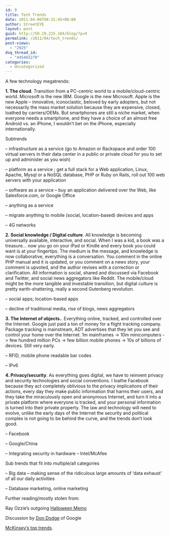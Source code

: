 ```yaml
---
id: 9
title: Tech Trends
date: 2011-04-06T08:31:45+00:00
author: StreetEYE
layout: post
guid: http://50.19.225.184/blog/?p=9
permalink: /2011/04/tech_trends/
post-views:
  - "2925"
dsq_thread_id:
  - "445483270"
categories:
  - Uncategorized
---
```

A few technology megatrends:

<!--more-->

**1. The cloud**. Transition from a PC-centric world to a mobile/cloud-centric world. Microsoft is the new IBM. Google is the new Microsoft. Apple is the new Apple &#8211; innovative, iconoclastic, beloved by early adopters, but not necessarily the mass market solution because they are expensive, closed, loathed by carriers/OEMs. But smartphones are still a niche market, when everyone needs a smartphone, and they have a choice of an almost free Android vs. an iPhone, I wouldn&#8217;t bet on the iPhone, especially internationally.

Subtrends

&#8211; infrastructure as a service (go to Amazon or Rackspace and order 100 virtual servers in their data center in a public or private cloud for you to set up and administer as you wish)

&#8211; platform as a service ; get a full stack for a Web application, Linux, Apache, Mysql or a NoSQL database, PHP or Ruby on Rails, roll out 100 web servers with your application

&#8211; software as a service &#8211; buy an application delivered over the Web, like Salesforce.com, or Google Office

&#8211; anything as a service

&#8211; migrate anything to mobile (social, location-based) devices and apps

&#8211; 4G networks

**2. Social knowledge / Digital culture**. All knowledge is becoming universally available, interactive, and social. When I was a kid, a book was a treasure&#8230; now you go on your iPad or Kindle and every book you could want is at your fingertips. The medium is the message, and knowledge is now collaborative, everything is a conversation. You comment in the online PHP manual and it is updated, or you comment on a news story, your comment is upvoted, and the author revises with a correction or clarification. All information is social, shared and discussed via Facebook and Twitter, and social news aggregators like Reddit. The mobile/cloud might be the more tangible and investable transition, but digital culture is pretty earth-shattering, really a second Gutenberg revolution.

&#8211; social apps; location-based apps

&#8211; decline of traditional media, rise of blogs, news aggregators

**3. The Internet of objects.**. Everything online, tracked, and controlled over the Internet. Google just paid a ton of money for a flight tracking company. Package tracking is mainstream, ADT advertises that they let you see and control your home over the Internet. 1m mainframes -> 10m minicomputers -> few hundred million PCs -> few billion mobile phones -> 10s of billions of devices. Still very early.

&#8211; RFID, mobile phone readable bar codes

&#8211; IPv6

**4. Privacy/security**. As everything goes digital, we have to reinvent privacy and security technologies and social conventions. I loathe Facebook because they act completely oblivious to the privacy implications of their actions, every day they make public information that harms their users, and they take the miraculously open and anonymous Internet, and turn it into a private platform where everyone is tracked, and your personal information is turned into their private property. The law and technology will need to evolve, unlike the early days of the Internet the security and political complex is not going to be behind the curve, and the trends don&#8217;t look good.

&#8211; Facebook

&#8211; Google/China

&#8211; Integrating security in hardware &#8211; Intel/McAfee

Sub trends that fit into multiple/all categories

&#8211; Big data &#8211; making sense of the ridiculous large amounts of &#8216;data exhaust&#8217; of all our daily activities

&#8211; Database marketing, online marketing

Further reading/mostly stolen from:

Ray Ozzie&#8217;s outgoing [Halloween Memo](http://ozzie.net/docs/dawn-of-a-new-day/)

Discussion by [Don Dodge](http://dondodge.typepad.com/the_next_big_thing/2010/10/ray-ozzies-new-day-and-my-own-vision-for-the-next-decade.html) of Google

[McKinsey&#8217;s top trends](http://www.mckinseyquarterly.com/Business_Technology/BT_Strategy/Clouds_big_data_and_smart_assets_Ten_tech-enabled_business_trends_to_watch_2647?gp=1).
